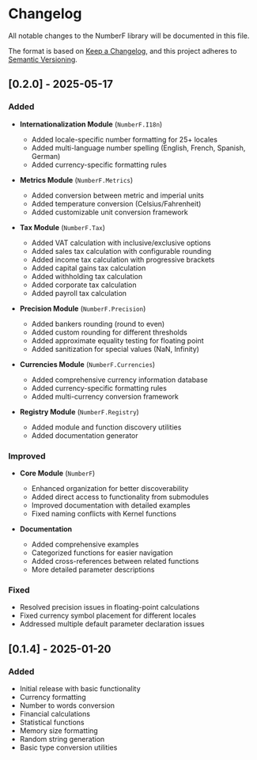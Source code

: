 # Changelog

All notable changes to the NumberF library will be documented in this file.

The format is based on [Keep a Changelog](https://keepachangelog.com/en/1.0.0/),
and this project adheres to [Semantic Versioning](https://semver.org/spec/v2.0.0.html).

## [0.2.0] - 2025-05-17

### Added
- **Internationalization Module** (`NumberF.I18n`)
  - Added locale-specific number formatting for 25+ locales
  - Added multi-language number spelling (English, French, Spanish, German)
  - Added currency-specific formatting rules

- **Metrics Module** (`NumberF.Metrics`)
  - Added conversion between metric and imperial units
  - Added temperature conversion (Celsius/Fahrenheit)
  - Added customizable unit conversion framework

- **Tax Module** (`NumberF.Tax`)
  - Added VAT calculation with inclusive/exclusive options
  - Added sales tax calculation with configurable rounding
  - Added income tax calculation with progressive brackets
  - Added capital gains tax calculation
  - Added withholding tax calculation
  - Added corporate tax calculation
  - Added payroll tax calculation

- **Precision Module** (`NumberF.Precision`)
  - Added bankers rounding (round to even)
  - Added custom rounding for different thresholds
  - Added approximate equality testing for floating point
  - Added sanitization for special values (NaN, Infinity)

- **Currencies Module** (`NumberF.Currencies`)
  - Added comprehensive currency information database
  - Added currency-specific formatting rules
  - Added multi-currency conversion framework

- **Registry Module** (`NumberF.Registry`)
  - Added module and function discovery utilities
  - Added documentation generator

### Improved
- **Core Module** (`NumberF`)
  - Enhanced organization for better discoverability
  - Added direct access to functionality from submodules
  - Improved documentation with detailed examples
  - Fixed naming conflicts with Kernel functions

- **Documentation**
  - Added comprehensive examples
  - Categorized functions for easier navigation
  - Added cross-references between related functions
  - More detailed parameter descriptions

### Fixed
- Resolved precision issues in floating-point calculations
- Fixed currency symbol placement for different locales
- Addressed multiple default parameter declaration issues

## [0.1.4] - 2025-01-20

### Added
- Initial release with basic functionality
- Currency formatting
- Number to words conversion
- Financial calculations
- Statistical functions
- Memory size formatting
- Random string generation
- Basic type conversion utilities
